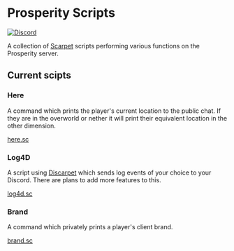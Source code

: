 # Prosperity Scripts

[![Discord](https://img.shields.io/discord/844449121376534558?color=%235865F2&label=discord&logo=discord&logoColor=white)](https://discord.gg/hfTxZ4XxYj/)

A collection of [Scarpet]() scripts performing various functions on the Prosperity server.

## Current scipts

### Here

A command which prints the player's current location to the public chat. If they are in the overworld or nether it will print their equivalent location in the other dimension.

[here.sc]()

### Log4D

A script using [Discarpet]() which sends log events of your choice to your Discord. There are plans to add more features to this.

[log4d.sc]()

### Brand

A command which privately prints a player's client brand.

[brand.sc]()
